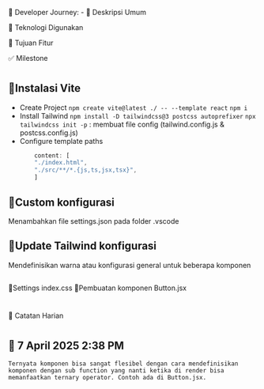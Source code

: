 📘 Developer Journey: -
📝 Deskripsi Umum

🧰 Teknologi Digunakan

🎯 Tujuan Fitur

✅ Milestone
#
## 🔹Instalasi Vite
- Create Project
    `npm create vite@latest ./ -- --template react`
    `npm i`
- Install Tailwind
    `npm install -D tailwindcss@3 postcss autoprefixer`
    `npx tailwindcss init -p` : membuat file config (tailwind.config.js & postcss.config.js)
- Configure template paths
    ```typescript
        content: [
        "./index.html",
        "./src/**/*.{js,ts,jsx,tsx}",
        ]
    ```
##

## 🔹Custom konfigurasi 
Menambahkan file settings.json pada folder .vscode
##

## 🔹Update Tailwind konfigurasi 
Mendefinisikan warna atau konfigurasi general untuk beberapa komponen
##

🔹Settings index.css
🔹Pembuatan komponen Button.jsx

# 

📅 Catatan Harian
#
## 📅 7 April 2025 2:38 PM
    Ternyata komponen bisa sangat flesibel dengan cara mendefinisikan komponen dengan sub function yang nanti ketika di render bisa memanfaatkan ternary operator. Contoh ada di Button.jsx.

# 

